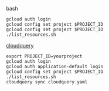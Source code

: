 bash
```
gcloud auth login
gcloud config set project $PROJECT_ID
gcloud config set project $PROJECT_ID
./list_resources.sh
```

[cloudquery](https://www.cloudquery.io/docs/quickstart)
```
export PROJECT_ID=yourproject
gcloud auth login
gcloud auth application-default login
gcloud config set project $PROJECT_ID
./list_resources.sh
cloudquery sync cloudquery.yaml

```